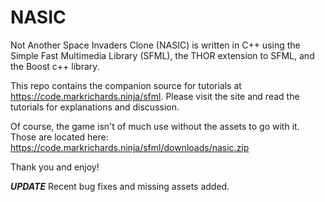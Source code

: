 NASIC
=====
Not Another Space Invaders Clone (NASIC) is written in C++ using the Simple Fast Multimedia Library (SFML),
the THOR extension to SFML, and the Boost c++ library.

This repo contains the companion source for tutorials at https://code.markrichards.ninja/sfml. Please visit the site and read 
the tutorials for explanations and discussion. 

Of course, the game isn't of much use without the assets to go with it. Those are located here:
https://code.markrichards.ninja/sfml/downloads/nasic.zip

Thank you and enjoy!

*********UPDATE*********
Recent bug fixes and missing assets added. 

